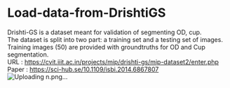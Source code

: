# Load-data-from-DrishtiGS  
Drishti-GS is a dataset meant for validation of segmenting OD, cup.  
The dataset is split into two part: a training set and a testing set of images.   
Training images (50) are provided with groundtruths for OD and Cup segmentation.   
URL : https://cvit.iiit.ac.in/projects/mip/drishti-gs/mip-dataset2/enter.php    
Paper : https://sci-hub.se/10.1109/isbi.2014.6867807    
![Uploading n.png…]()



